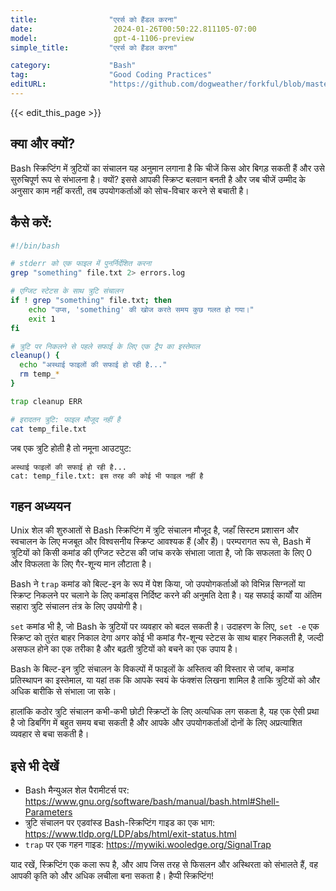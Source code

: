 ```yaml
---
title:                "एरर्स को हैंडल करना"
date:                  2024-01-26T00:50:22.811105-07:00
model:                 gpt-4-1106-preview
simple_title:         "एरर्स को हैंडल करना"

category:             "Bash"
tag:                  "Good Coding Practices"
editURL:              "https://github.com/dogweather/forkful/blob/master/content/hi/bash/handling-errors.md"
---
```


{{< edit_this_page >}}

## क्या और क्यों?

Bash स्क्रिप्टिंग में त्रुटियों का संचालन यह अनुमान लगाना है कि चीजें किस ओर बिगड़ सकती हैं और उसे सुरुचिपूर्ण रूप से संभालना है। क्यों? इससे आपकी स्क्रिप्ट बलवान बनती है और जब चीजें उम्मीद के अनुसार काम नहीं करती, तब उपयोगकर्ताओं को सोच-विचार करने से बचाती है।

## कैसे करें:

```Bash
#!/bin/bash

# stderr को एक फाइल में पुनर्निर्देशित करना
grep "something" file.txt 2> errors.log

# एग्जिट स्टेटस के साथ त्रुटि संचालन
if ! grep "something" file.txt; then
    echo "उप्स, 'something' की खोज करते समय कुछ गलत हो गया।"
    exit 1
fi

# त्रुटि पर निकलने से पहले सफाई के लिए एक ट्रैप का इस्तेमाल
cleanup() {
  echo "अस्थाई फाइलों की सफाई हो रही है..."
  rm temp_*
}

trap cleanup ERR

# इरादतन त्रुटि: फाइल मौजूद नहीं है
cat temp_file.txt
```

जब एक त्रुटि होती है तो नमूना आउटपुट:

```
अस्थाई फाइलों की सफाई हो रही है...
cat: temp_file.txt: इस तरह की कोई भी फाइल नहीं है
```

## गहन अध्ययन

Unix शेल की शुरुआतों से Bash स्क्रिप्टिंग में त्रुटि संचालन मौजूद है, जहाँ सिस्टम प्रशासन और स्वचालन के लिए मजबूत और विश्वसनीय स्क्रिप्ट आवश्यक हैं (और हैं)। परम्परागत रूप से, Bash में त्रुटियों को किसी कमांड की एग्जिट स्टेटस की जांच करके संभाला जाता है, जो कि सफलता के लिए 0 और विफलता के लिए गैर-शून्य मान लौटाता है।

Bash ने `trap` कमांड को बिल्ट-इन के रूप में पेश किया, जो उपयोगकर्ताओं को विभिन्न सिग्नलों या स्क्रिप्ट निकलने पर चलाने के लिए कमांड्स निर्दिष्ट करने की अनुमति देता है। यह सफाई कार्यों या अंतिम सहारा त्रुटि संचालन तंत्र के लिए उपयोगी है।

`set` कमांड भी है, जो Bash के त्रुटियों पर व्यवहार को बदल सकती है। उदाहरण के लिए, `set -e` एक स्क्रिप्ट को तुरंत बाहर निकाल देगा अगर कोई भी कमांड गैर-शून्य स्टेटस के साथ बाहर निकलती है, जल्दी असफल होने का एक तरीका है और बढ़ती त्रुटियों को बचने का एक उपाय है।

Bash के बिल्ट-इन त्रुटि संचालन के विकल्पों में फाइलों के अस्तित्व की विस्तार से जांच, कमांड प्रतिस्थापन का इस्तेमाल, या यहां तक कि आपके स्वयं के फंक्शंस लिखना शामिल है ताकि त्रुटियों को और अधिक बारीकि से संभाला जा सके।

हालांकि कठोर त्रुटि संचालन कभी-कभी छोटी स्क्रिप्टों के लिए अत्यधिक लग सकता है, यह एक ऐसी प्रथा है जो डिबगिंग में बहुत समय बचा सकती है और आपके और उपयोगकर्ताओं दोनों के लिए अप्रत्याशित व्यवहार से बचा सकती है।

## इसे भी देखें

- Bash मैन्युअल शेल पैरामीटर्स पर: https://www.gnu.org/software/bash/manual/bash.html#Shell-Parameters
- त्रुटि संचालन पर एडवांस्ड Bash-स्क्रिप्टिंग गाइड का एक भाग: https://www.tldp.org/LDP/abs/html/exit-status.html
- `trap` पर एक गहन गाइड: https://mywiki.wooledge.org/SignalTrap

याद रखें, स्क्रिप्टिंग एक कला रूप है, और आप जिस तरह से फिसलन और अस्थिरता को संभालते हैं, वह आपकी कृति को और अधिक लचीला बना सकता है। हैप्पी स्क्रिप्टिंग!
